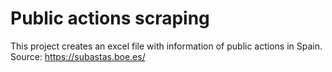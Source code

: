 # Public actions scraping
This project creates an excel file with information of public actions in Spain. Source: https://subastas.boe.es/
